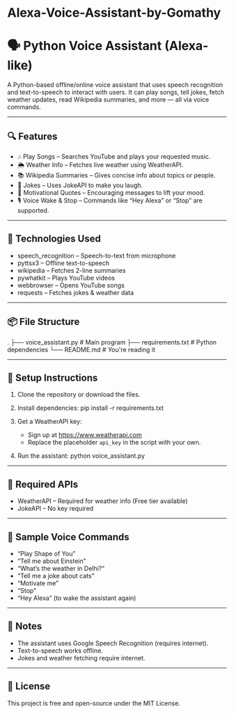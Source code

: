 # Alexa-Voice-Assistant-by-Gomathy
 
# 🗣️ Python Voice Assistant (Alexa-like)

A Python-based offline/online voice assistant that uses speech recognition and text-to-speech to interact with users. It can play songs, tell jokes, fetch weather updates, read Wikipedia summaries, and more — all via voice commands.

---

## 🔍 Features

- 🎶 Play Songs – Searches YouTube and plays your requested music.
- 🌦️ Weather Info – Fetches live weather using WeatherAPI.
- 📚 Wikipedia Summaries – Gives concise info about topics or people.
- 🤣 Jokes – Uses JokeAPI to make you laugh.
- 💬 Motivational Quotes – Encouraging messages to lift your mood.
- 🎙️ Voice Wake & Stop – Commands like “Hey Alexa” or “Stop” are supported.

---

## 🧠 Technologies Used

- speech_recognition – Speech-to-text from microphone
- pyttsx3 – Offline text-to-speech
- wikipedia – Fetches 2-line summaries
- pywhatkit – Plays YouTube videos
- webbrowser – Opens YouTube songs
- requests – Fetches jokes & weather data

---

## 📦 File Structure

.
├── voice_assistant.py     # Main program
├── requirements.txt       # Python dependencies
└── README.md              # You're reading it

---

## 🚀 Setup Instructions

1. Clone the repository or download the files.

2. Install dependencies:
   pip install -r requirements.txt

3. Get a WeatherAPI key:  
   - Sign up at https://www.weatherapi.com  
   - Replace the placeholder `api_key` in the script with your own.

4. Run the assistant:
   python voice_assistant.py

---

## 🔐 Required APIs

- WeatherAPI – Required for weather info (Free tier available)
- JokeAPI – No key required

---

## 🎤 Sample Voice Commands

- “Play Shape of You”
- “Tell me about Einstein”
- “What’s the weather in Delhi?”
- “Tell me a joke about cats”
- “Motivate me”
- “Stop”
- “Hey Alexa” (to wake the assistant again)

---

## 🤖 Notes

- The assistant uses Google Speech Recognition (requires internet).
- Text-to-speech works offline.
- Jokes and weather fetching require internet.

---

## 📄 License

This project is free and open-source under the MIT License.

